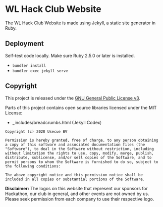 # WL Hack Club Website

The WL Hack Club Website is made using Jekyll, a static site generator in Ruby.

## Deployment

Self-test code locally. Make sure Ruby 2.5.0 or later is installed.

- `bundler install`
- `bundler exec jekyll serve`

## Copyright 

This project is released under the [GNU General Public License v3](LICENSE). 

Parts of this project contains open source libraries licensed under the MIT License:

- _includes/breadcrumbs.html (Jekyll Codex)

```
Copyright (c) 2020 Usecue BV

Permission is hereby granted, free of charge, to any person obtaining a copy of this software and associated documentation files (the "Software"), to deal in the Software without restriction, including without limitation the rights to use, copy, modify, merge, publish, distribute, sublicense, and/or sell copies of the Software, and to permit persons to whom the Software is furnished to do so, subject to the following conditions:

The above copyright notice and this permission notice shall be included in all copies or substantial portions of the Software.
```

**Disclaimer:** The logos on this website that represent our sponsors for Hackathon, our club in general, and other events are not owned by us. Please seek permission from each company to use their respective logo.
